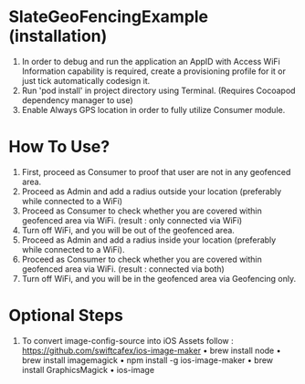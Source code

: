 # SlateGeoFencingExample (installation)

1. In order to debug and run the application an AppID with Access WiFi Information capability is required, create a provisioning profile for it or just tick automatically codesign it.
2. Run 'pod install' in project directory using Terminal. (Requires Cocoapod dependency manager to use) 
3. Enable Always GPS location in order to fully utilize Consumer module.

# How To Use?

1. First, proceed as Consumer to proof that user are not in any geofenced area.
2. Proceed as Admin and add a radius outside your location (preferably while connected to a WiFi)
3. Proceed as Consumer to check whether you are covered within geofenced area via WiFi. (result : only connected via WiFi)
4. Turn off WiFi, and you will be out of the geofenced area.
5. Proceed as Admin and add a radius inside your location (preferably while connected to a WiFi).
6. Proceed as Consumer to check whether you are covered within geofenced area via WiFi. (result : connected via both)
7. Turn off WiFi, and you will be in the geofenced area via Geofencing only.

# Optional Steps

1. To convert image-config-source into iOS Assets follow : https://github.com/swiftcafex/ios-image-maker
   • brew install node
   • brew install imagemagick
   • npm install -g ios-image-maker
   • brew install GraphicsMagick
   • ios-image
